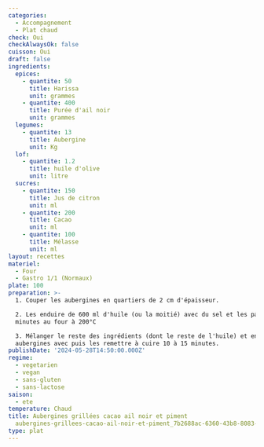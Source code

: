 ```yaml
---
categories:
  - Accompagnement
  - Plat chaud
check: Oui
checkAlwaysOk: false
cuisson: Oui
draft: false
ingredients:
  epices:
    - quantite: 50
      title: Harissa
      unit: grammes
    - quantite: 400
      title: Purée d'ail noir
      unit: grammes
  legumes:
    - quantite: 13
      title: Aubergine
      unit: Kg
  lof:
    - quantite: 1.2
      title: huile d'olive
      unit: litre
  sucres:
    - quantite: 150
      title: Jus de citron
      unit: ml
    - quantite: 200
      title: Cacao
      unit: ml
    - quantite: 100
      title: Mélasse
      unit: ml
layout: recettes
materiel:
  - Four
  - Gastro 1/1 (Normaux)
plate: 100
preparation: >-
  1. Couper les aubergines en quartiers de 2 cm d'épaisseur.

  2. Les enduire de 600 ml d'huile (ou la moitié) avec du sel et les passer 10
  minutes au four à 200°C

  3. Mélanger le reste des ingrédients (dont le reste de l'huile) et enduire les
  aubergines avec puis les remettre à cuire 10 à 15 minutes.
publishDate: '2024-05-28T14:50:00.000Z'
regime:
  - vegetarien
  - vegan
  - sans-gluten
  - sans-lactose
saison:
  - ete
temperature: Chaud
title: Aubergines grillées cacao ail noir et piment
  aubergines-grillees-cacao-ail-noir-et-piment_7b2688ac-6360-43b8-8083-635b1cc56257
type: plat
---
```


